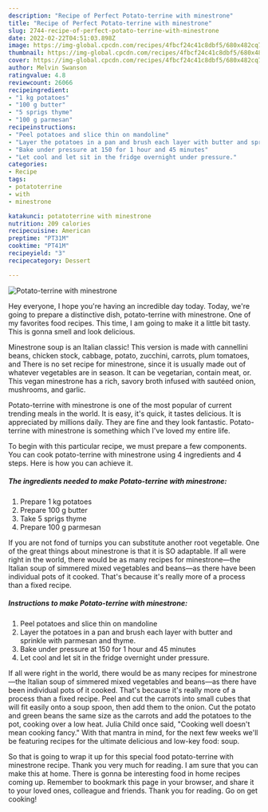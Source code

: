```yaml
---
description: "Recipe of Perfect Potato-terrine with minestrone"
title: "Recipe of Perfect Potato-terrine with minestrone"
slug: 2744-recipe-of-perfect-potato-terrine-with-minestrone
date: 2022-02-22T04:51:03.898Z
image: https://img-global.cpcdn.com/recipes/4fbcf24c41c8dbf5/680x482cq70/potato-terrine-with-minestrone-recipe-main-photo.jpg
thumbnail: https://img-global.cpcdn.com/recipes/4fbcf24c41c8dbf5/680x482cq70/potato-terrine-with-minestrone-recipe-main-photo.jpg
cover: https://img-global.cpcdn.com/recipes/4fbcf24c41c8dbf5/680x482cq70/potato-terrine-with-minestrone-recipe-main-photo.jpg
author: Melvin Swanson
ratingvalue: 4.8
reviewcount: 26066
recipeingredient:
- "1 kg potatoes"
- "100 g butter"
- "5 sprigs thyme"
- "100 g parmesan"
recipeinstructions:
- "Peel potatoes and slice thin on mandoline"
- "Layer the potatoes in a pan and brush each layer with butter and sprinkle with parmesan and thyme."
- "Bake under pressure at 150 for 1 hour and 45 minutes"
- "Let cool and let sit in the fridge overnight under pressure."
categories:
- Recipe
tags:
- potatoterrine
- with
- minestrone

katakunci: potatoterrine with minestrone 
nutrition: 209 calories
recipecuisine: American
preptime: "PT31M"
cooktime: "PT41M"
recipeyield: "3"
recipecategory: Dessert

---
```



![Potato-terrine with minestrone](https://img-global.cpcdn.com/recipes/4fbcf24c41c8dbf5/680x482cq70/potato-terrine-with-minestrone-recipe-main-photo.jpg)

Hey everyone, I hope you're having an incredible day today. Today, we're going to prepare a distinctive dish, potato-terrine with minestrone. One of my favorites food recipes. This time, I am going to make it a little bit tasty. This is gonna smell and look delicious.

Minestrone soup is an Italian classic! This version is made with cannellini beans, chicken stock, cabbage, potato, zucchini, carrots, plum tomatoes, and There is no set recipe for minestrone, since it is usually made out of whatever vegetables are in season. It can be vegetarian, contain meat, or. This vegan minestrone has a rich, savory broth infused with sautéed onion, mushrooms, and garlic.

Potato-terrine with minestrone is one of the most popular of current trending meals in the world. It is easy, it's quick, it tastes delicious. It is appreciated by millions daily. They are fine and they look fantastic. Potato-terrine with minestrone is something which I've loved my entire life.


To begin with this particular recipe, we must prepare a few components. You can cook potato-terrine with minestrone using 4 ingredients and 4 steps. Here is how you can achieve it.

<!--inarticleads1-->

##### The ingredients needed to make Potato-terrine with minestrone:

1. Prepare 1 kg potatoes
1. Prepare 100 g butter
1. Take 5 sprigs thyme
1. Prepare 100 g parmesan


If you are not fond of turnips you can substitute another root vegetable. One of the great things about minestrone is that it is SO adaptable. If all were right in the world, there would be as many recipes for minestrone—the Italian soup of simmered mixed vegetables and beans—as there have been individual pots of it cooked. That&#39;s because it&#39;s really more of a process than a fixed recipe. 

<!--inarticleads2-->

##### Instructions to make Potato-terrine with minestrone:

1. Peel potatoes and slice thin on mandoline
1. Layer the potatoes in a pan and brush each layer with butter and sprinkle with parmesan and thyme.
1. Bake under pressure at 150 for 1 hour and 45 minutes
1. Let cool and let sit in the fridge overnight under pressure.


If all were right in the world, there would be as many recipes for minestrone—the Italian soup of simmered mixed vegetables and beans—as there have been individual pots of it cooked. That&#39;s because it&#39;s really more of a process than a fixed recipe. Peel and cut the carrots into small cubes that will fit easily onto a soup spoon, then add them to the onion. Cut the potato and green beans the same size as the carrots and add the potatoes to the pot, cooking over a low heat. Julia Child once said, &#34;Cooking well doesn&#39;t mean cooking fancy.&#34; With that mantra in mind, for the next few weeks we&#39;ll be featuring recipes for the ultimate delicious and low-key food: soup. 

So that is going to wrap it up for this special food potato-terrine with minestrone recipe. Thank you very much for reading. I am sure that you can make this at home. There is gonna be interesting food in home recipes coming up. Remember to bookmark this page in your browser, and share it to your loved ones, colleague and friends. Thank you for reading. Go on get cooking!
